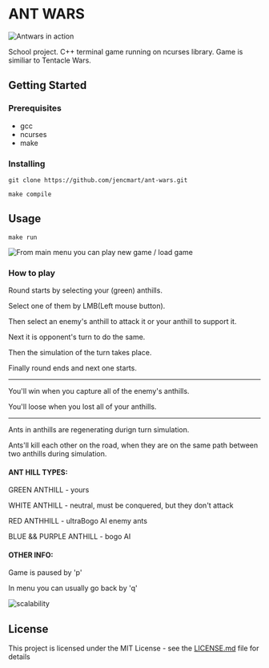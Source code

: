 # ANT WARS


![Antwars in action](https://raw.githubusercontent.com/jencmart/ant-wars/master/data/screenshots/ant2.gif)

School project.
C++ terminal game running on ncurses library.
Game is similiar to Tentacle Wars.

## Getting Started

### Prerequisites
*   gcc
*   ncurses
*   make


### Installing

```
git clone https://github.com/jencmart/ant-wars.git
```

```
make compile
```

## Usage
  
```
make run
```

![From main menu you can play new game / load game](https://raw.githubusercontent.com/jencmart/ant-wars/master/data/screenshots/ant0.gif)

### How to play
  
   Round starts by selecting your (green) anthills.
   
   Select one of them by LMB(Left mouse button).
   
   Then select an enemy's anthill to attack it or your anthill to support it.

   Next it is opponent's turn to do the same.
   
   Then the simulation of the turn takes place.
   
   Finally round ends and next one starts.
 
   ---------------

   You'll win when you capture all of the enemy's anthills.
   
   You'll loose when you lost all of your anthills.
   
   ---------------
   
   Ants in anthills are regenerating durign turn simulation.
   
   Ants'll kill each other on the road, when they are on the same path between two anthills during simulation.
   
#### ANT HILL TYPES:
   GREEN ANTHILL            - yours
   
   WHITE ANTHILL            - neutral, must be conquered, but they don't attack
   
   RED   ANTHHILL           - ultraBogo AI enemy ants
   
   BLUE  && PURPLE ANTHILL  - bogo AI


#### OTHER INFO:
   Game is paused by 'p'
   
   In menu you can usually go back by 'q'


![scalability](https://raw.githubusercontent.com/jencmart/ant-wars/master/data/screenshots/ant3.gif)

## License

This project is licensed under the MIT License - see the [LICENSE.md](LICENSE.md) file for details
